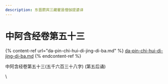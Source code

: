 ```yaml
---
description: 东晋罽宾三藏瞿昙僧伽提婆译
---
```


# 中阿含经卷第五十三

{% content-ref url="da-pin-chi-hui-di-jing-di-ba.md" %}
[da-pin-chi-hui-di-jing-di-ba.md](da-pin-chi-hui-di-jing-di-ba.md)
{% endcontent-ref %}

中阿含经卷第五十三(五千六百三十八字) (第五后诵)

\
